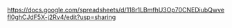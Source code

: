 https://docs.google.com/spreadsheets/d/118r1LBmfhU3Op70CNEDiubQwvefl0ghCJdF5X-j2Rv4/edit?usp=sharing
